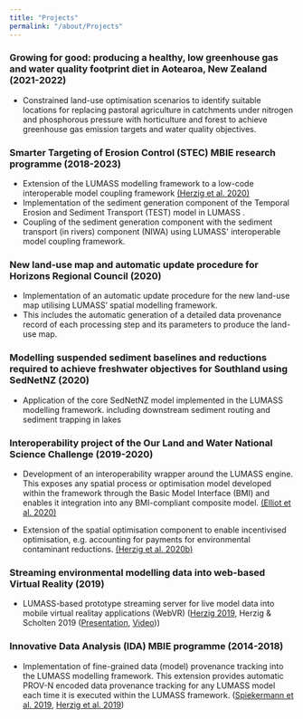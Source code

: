 ```yaml
---
title: "Projects"
permalink: "/about/Projects"
---
```

<link rel="shortcut icon" type="image/x-icon" href="../LUMASS_icon_64.ico">

### Growing for good: producing a healthy, low greenhouse gas and water quality footprint diet in Aotearoa, New Zealand (2021-2022)

- Constrained land-use optimisation scenarios to identify suitable locations for replacing pastoral agriculture in catchments under nitrogen and phosphorous pressure with horticulture and forest to achieve greenhouse gas emission targets and water quality objectives.  

### Smarter Targeting of Erosion Control (STEC) MBIE research programme  (2018-2023)

- Extension of the LUMASS modelling framework to a low-code interoperable model coupling framework [(Herzig et al. 2020)](https://doi.org/10.5194/egusphere-egu2020-20868)
- Implementation of the sediment generation component of the Temporal Erosion and Sediment Transport (TEST) model in LUMASS .
- Coupling of the sediment generation component with the sediment transport (in rivers) component (NIWA) using LUMASS' interoperable model coupling framework.

### New land-use map and automatic update procedure for Horizons Regional Council (2020)

- Implementation of an automatic update procedure for the new land-use map utilising LUMASS’ spatial modelling framework. 
- This includes the automatic generation of a detailed data provenance record of each processing step and its parameters to produce the land-use map.

### Modelling suspended sediment baselines and reductions required to achieve freshwater objectives for Southland using SedNetNZ (2020)

- Application of the core SedNetNZ model implemented in the LUMASS modelling framework. including downstream sediment routing and sediment trapping in lakes

### Interoperability project of the Our Land and Water National Science Challenge (2019-2020)

- Development of an interoperability wrapper around the LUMASS engine. This exposes any spatial process or optimisation model developed within the framework through the Basic Model Interface (BMI) and enables it integration into any BMI-compliant composite model. [(Elliot et al. 2020)](https://datastore.landcareresearch.co.nz/dataset/de3767f9-b79d-42f2-92cf-6cb89e07adac/resource/f74a9d60-841d-4d95-b305-5799ec74bc4e/download/elliot-etal-2020_land-water-interoperablemodels_summary.pdf)

- Extension of the spatial optimisation component to enable incentivised optimisation, e.g. accounting for payments for environmental contaminant reductions. [(Herzig et al. 2020b)](https://datastore.landcareresearch.co.nz/dataset/de3767f9-b79d-42f2-92cf-6cb89e07adac/resource/9fb1836c-da0a-4b30-9e17-15f5bd33d778/download/olw_interoperable-modelling-spatial-economic-optimisation.pdf)

### Streaming environmental modelling data into web-based Virtual Reality (2019)

- LUMASS-based prototype streaming server for live model data into mobile virtual realitay applications (WebVR) ([Herzig 2019](https://auckland.figshare.com/articles/conference_contribution/Streaming_Geospatial_Data_into_Virtual_Reality/9870113), Herzig & Scholten 2019 ([Presentation](https://datastore.landcareresearch.co.nz/dataset/de3767f9-b79d-42f2-92cf-6cb89e07adac/resource/626f2d30-308b-4e4d-af63-35b0f0b5e60d/download/herzig-scholten-2019_streaminggeospatialdataintovirtualreality_presentation.pdf), [Video](https://datastore.landcareresearch.co.nz/dataset/de3767f9-b79d-42f2-92cf-6cb89e07adac/resource/7bcae082-e0c6-4115-a700-26f7a4c549d6/download/herzig-scholten-2019_streaminggeospatialdataintovirtualreality.mp4)))

### Innovative Data Analysis (IDA) MBIE programme (2014-2018)

- Implementation of fine-grained data (model) provenance tracking into the LUMASS modelling framework. This extension provides automatic PROV-N encoded data provenance tracking for any LUMASS model each time it is executed within the LUMASS framework. ([Spiekermann et al. 2019](https://doi.org/10.1016/j.envsoft.2019.04.009), [Herzig et al. 2019](https://datastore.landcareresearch.co.nz/dataset/de3767f9-b79d-42f2-92cf-6cb89e07adac/resource/2fb52293-8b42-443c-877c-b9682614c561/download/herzig-etal-2019_dataprovenanceforesmodels_presentation.pdf))

